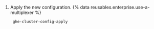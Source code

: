 1. Apply the new configuration. {% data reusables.enterprise.use-a-multiplexer %}
   
        ghe-cluster-config-apply
